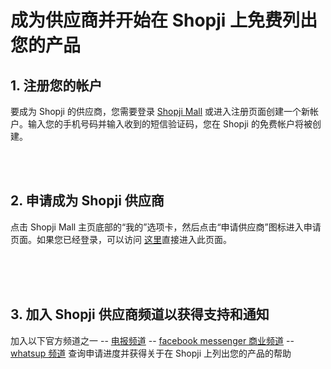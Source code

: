 # 成为供应商并开始在 Shopji 上免费列出您的产品

## 1. 注册您的帐户

要成为 Shopji 的供应商，您需要登录 [Shopji Mall](https://shopji.co) 或进入注册页面创建一个新帐户。输入您的手机号码并输入收到的短信验证码，您在 Shopji 的免费帐户将被创建。

<img-cont style="width:70%" src="articals/login.png" alt="" ></img-cont>
 <br /> 
<img-cont style="width:70%" src="articals/registrationpage.png" alt="" ></img-cont>
<br/>

## 2. 申请成为 Shopji 供应商

点击 Shopji Mall 主页底部的“我的”选项卡，然后点击“申请供应商”图标进入申请页面。如果您已经登录，可以访问 [这里](https://shopji.co/#/pages/modules/mall/supplier/apply)直接进入此页面。

<img-cont style="width:70%" src="articals/navtab.png" alt="" ></img-cont>
 <br /> 
<img-cont style="width:70%" src="articals/applysupplier.png" alt="" ></img-cont>
<br/>
<img-cont style="width:70%" src="articals/supplierapplypage.png" alt="" ></img-cont>
<br/>

## 3. 加入 Shopji 供应商频道以获得支持和通知

加入以下官方频道之一
-- [电报频道](t.me)
-- [facebook messenger 商业频道](facebookmessenger.com)
-- [whatsup 频道](whatsup.com)
查询申请进度并获得关于在 Shopji 上列出您的产品的帮助
